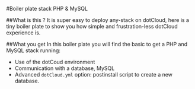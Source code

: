 #Boiler plate stack PHP & MySQL

##What is this ?
It is super easy to deploy any-stack on dotCloud, here is a tiny boiler plate to show you how simple and frustration-less dotCloud experience is.  

##What you get
In this boiler plate you will find the basic to get a PHP and MySQL stack running:
* Use of the dotCoud environment
* Communication with a database, MySQL
* Advanced `dotCloud.yml` option: postinstall script to create a new database.
